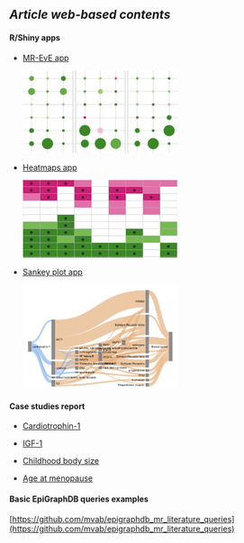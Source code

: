 ## _Article web-based contents_

#### R/Shiny apps

* [MR-EvE app](https://mvab.shinyapps.io/brca-miner/)

  <img src="content/figs/app1.png" width="275"/>



* [Heatmaps app](https://mvab.shinyapps.io/MR_heatmaps/)

  ![Image](content/figs/app2.png)



* [Sankey plot app](https://mvab.shinyapps.io/literature_overlap_sankey/)


  <img src="content/figs/app3.png" width="275"/>


#### Case studies report


* [Cardiotrophin-1](content/case_study_report_Cardiotrophin-1.html)

* [IGF-1](content/case_study_report_IGF-1.html)

* [Childhood body size](content/case_study_report_Childhood_body_size.html)

* [Age at menopause](content/case_study_report_Age_at_menopause.html)


#### Basic EpiGraphDB queries examples

[https://github.com/mvab/epigraphdb_mr_literature_queries](https://github.com/mvab/epigraphdb_mr_literature_queries)





